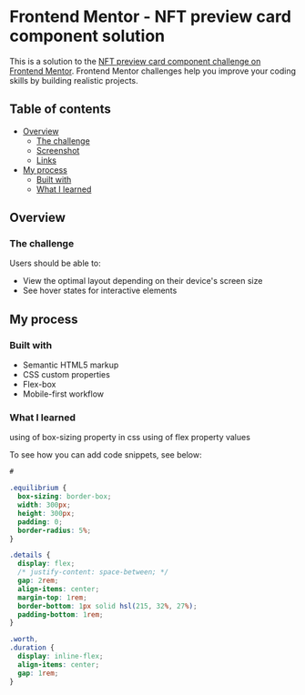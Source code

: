 # Frontend Mentor - NFT preview card component solution

This is a solution to the [NFT preview card component challenge on Frontend Mentor](https://www.frontendmentor.io/challenges/nft-preview-card-component-SbdUL_w0U). Frontend Mentor challenges help you improve your coding skills by building realistic projects.

## Table of contents

- [Overview](#overview)
  - [The challenge](#the-challenge)
  - [Screenshot](#screenshot)
  - [Links](#links)
- [My process](#my-process)
  - [Built with](#built-with)
  - [What I learned](#what-i-learned)

## Overview

### The challenge

Users should be able to:

- View the optimal layout depending on their device's screen size
- See hover states for interactive elements

## My process

### Built with

- Semantic HTML5 markup
- CSS custom properties
- Flex-box
- Mobile-first workflow

### What I learned

using of box-sizing property in css
using of flex property values

To see how you can add code snippets, see below:

```html
#
```

```css
.equilibrium {
  box-sizing: border-box;
  width: 300px;
  height: 300px;
  padding: 0;
  border-radius: 5%;
}

.details {
  display: flex;
  /* justify-content: space-between; */
  gap: 2rem;
  align-items: center;
  margin-top: 1rem;
  border-bottom: 1px solid hsl(215, 32%, 27%);
  padding-bottom: 1rem;
}

.worth,
.duration {
  display: inline-flex;
  align-items: center;
  gap: 1rem;
}
```
